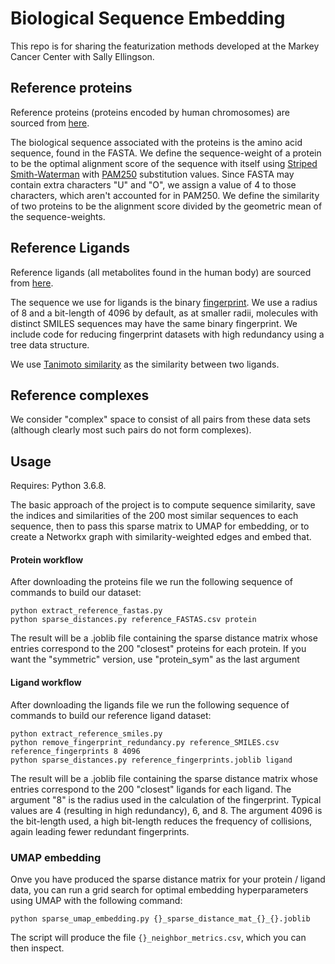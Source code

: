 # Biological Sequence Embedding
This repo is for sharing the featurization methods developed at the Markey Cancer Center with Sally Ellingson.

## Reference proteins
Reference proteins (proteins encoded by human chromosomes) are sourced from [here](https://www.uniprot.org/proteomes/UP000005640).

The biological sequence associated with the proteins is the amino acid sequence, found in the FASTA. We define the sequence-weight of a protein to be the optimal alignment score of the sequence with itself using [Striped Smith-Waterman](http://scikit-bio.org/docs/0.1.1/core.ssw.html) with [PAM250](https://biopython.org/DIST/docs/api/Bio.SubsMat.MatrixInfo-module.html#pam250) substitution values. Since FASTA may contain extra characters "U" and "O", we assign a value of 4 to those characters, which aren't accounted for in PAM250. We define the similarity of two proteins to be the alignment score divided by the geometric mean of the sequence-weights.

## Reference Ligands
Reference ligands (all metabolites found in
the human body) are sourced from [here](http://www.hmdb.ca/downloads).

The sequence we use for ligands is the binary [fingerprint](https://www.rdkit.org/docs/GettingStartedInPython.html). We use a radius of 8 and a bit-length of 4096 by default, as at smaller radii, molecules with distinct SMILES sequences may have the same binary fingerprint. We include code for reducing fingerprint datasets with high redundancy using a tree data structure.

We use [Tanimoto similarity](https://scikit-learn.org/stable/modules/generated/sklearn.metrics.jaccard_score.html) as the similarity between two ligands.

## Reference complexes
We consider "complex" space to consist of all pairs from these data sets (although clearly most such pairs do not form complexes).


## Usage
Requires: Python 3.6.8.

The basic approach of the project is to compute sequence similarity, save the indices and similarities of the 200 most similar sequences to each sequence, then to pass this sparse matrix to UMAP for embedding, or to create a Networkx graph with similarity-weighted edges and embed that.  

#### Protein workflow
After downloading the proteins file we run the following sequence of commands to build our dataset:

  ```
  python extract_reference_fastas.py
  python sparse_distances.py reference_FASTAS.csv protein
  ```
The result will be a .joblib file containing the sparse distance matrix whose entries correspond to the 200 "closest" proteins for each protein. If you want the "symmetric" version, use "protein_sym" as the last argument
#### Ligand workflow
After downloading the ligands file we run the following sequence of commands to build our reference ligand dataset:

  ```
  python extract_reference_smiles.py
  python remove_fingerprint_redundancy.py reference_SMILES.csv reference_fingerprints 8 4096
  python sparse_distances.py reference_fingerprints.joblib ligand
  ```
The result will be a .joblib file containing the sparse distance matrix whose entries correspond to the 200 "closest" ligands for each ligand.
The argument "8" is the radius used in the calculation of the fingerprint. Typical values are 4 (resulting in high redundancy), 6, and 8.
The argument 4096 is the bit-length used, a high bit-length reduces the frequency of collisions, again leading fewer redundant fingerprints.

### UMAP embedding
Onve you have produced the sparse distance matrix for your protein / ligand data, you can run a grid search for optimal embedding hyperparameters using UMAP with the following command:

  ```
  python sparse_umap_embedding.py {}_sparse_distance_mat_{}_{}.joblib
  ```
  The script will produce the file ```{}_neighbor_metrics.csv```, which you can then inspect.

